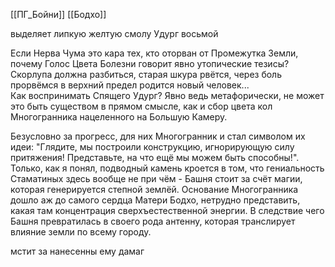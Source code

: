 [[ПГ_Бойни]] [[Бодхо]] 

выделяет липкую желтую смолу
Удург[](https://2ch.hk/vg/src/30763394/15648627430730.jpg)
восьмой

Если Нерва Чума это кара тех, кто оторван от Промежутка Земли, почему Голос Цвета Болезни говорит явно утопические тезисы?  
Скорлупа должна разбиться, старая шкура рвётся, через боль прорвёмся в верхний предел родится новый человек...  
Как воспринимать Спящего Удург? Явно ведь метафорически, не может это быть существом в прямом смысле, как и сбор цвета кол Многогранника нацеленного на Большую Камеру.

Безусловно за прогресс, для них Многогранник и стал символом их идеи: "Глядите, мы построили конструкцию, игнорирующую силу притяжения! Представьте, на что ещё мы можем быть способны!". Только, как я понял, подводный камень кроется в том, что гениальность Стаматиных здесь вообще не при чём - Башня стоит за счёт магии, которая генерируется степной землёй. Основание Многогранника дошло аж до самого сердца Матери Бодхо, нетрудно представить, какая там концентрация сверхъестественной энергии. В следствие чего Башня превратилась в своего рода антенну, которая транслирует влияние земли по всему городу.

мстит за нанесенны ему дамаг

